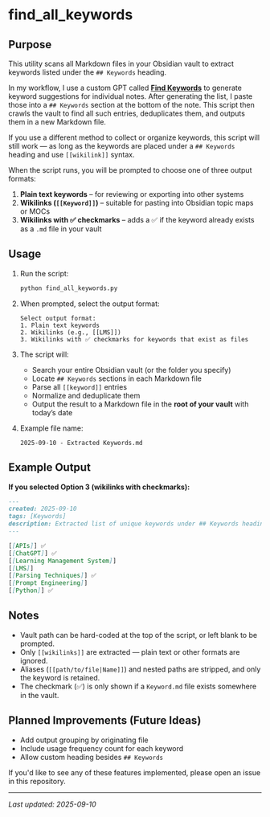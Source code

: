 # find_all_keywords

## Purpose

This utility scans all Markdown files in your Obsidian vault to extract keywords listed under the `## Keywords` heading.

In my workflow, I use a custom GPT called [**Find Keywords**](https://chatgpt.com/g/g-mL985wIE7-find-keywords) to generate keyword suggestions for individual notes. After generating the list, I paste those into a `## Keywords` section at the bottom of the note. This script then crawls the vault to find all such entries, deduplicates them, and outputs them in a new Markdown file.

If you use a different method to collect or organize keywords, this script will still work — as long as the keywords are placed under a `## Keywords` heading and use `[[wikilink]]` syntax.

When the script runs, you will be prompted to choose one of three output formats:

1. **Plain text keywords** – for reviewing or exporting into other systems  
2. **Wikilinks (`[[Keyword]]`)** – suitable for pasting into Obsidian topic maps or MOCs  
3. **Wikilinks with ✅ checkmarks** – adds a ✅ if the keyword already exists as a `.md` file in your vault  



## Usage

1. Run the script:
    ```bash
    python find_all_keywords.py
    ```

2. When prompted, select the output format:

   ```
   Select output format:
   1. Plain text keywords
   2. Wikilinks (e.g., [[LMS]])
   3. Wikilinks with ✅ checkmarks for keywords that exist as files
   ```

3. The script will:

   * Search your entire Obsidian vault (or the folder you specify)
   * Locate `## Keywords` sections in each Markdown file
   * Parse all `[[keyword]]` entries
   * Normalize and deduplicate them
   * Output the result to a Markdown file in the **root of your vault** with today’s date

4. Example file name:

   ```
   2025-09-10 - Extracted Keywords.md
   ```

## Example Output

**If you selected Option 3 (wikilinks with checkmarks):**

```markdown
---
created: 2025-09-10
tags: [Keywords]
description: Extracted list of unique keywords under ## Keywords headings across vault.
---

[[APIs]] ✅
[[ChatGPT]] ✅
[[Learning Management System]]
[[LMS]]
[[Parsing Techniques]] ✅
[[Prompt Engineering]]
[[Python]] ✅
```

## Notes

* Vault path can be hard-coded at the top of the script, or left blank to be prompted.
* Only `[[wikilinks]]` are extracted — plain text or other formats are ignored.
* Aliases (`[[path/to/file|Name]]`) and nested paths are stripped, and only the keyword is retained.
* The checkmark (✅) is only shown if a `Keyword.md` file exists somewhere in the vault.

## Planned Improvements (Future Ideas)

* Add output grouping by originating file
* Include usage frequency count for each keyword
* Allow custom heading besides `## Keywords`

If you'd like to see any of these features implemented, please open an issue in this repository.

---

*Last updated: 2025-09-10*
